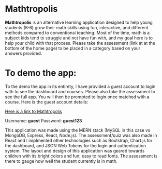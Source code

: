 # Mathtropolis

**Mathtropolis** is an alternative learning application designed to help young students (K-6) grow their math skills using fun, interactive, and different methods compared to conventional teaching. Most of the time, math is a subject kids tend to struggle and not have fun with, and my goal here is to help your child with that process. Please take the assessment (link at at the bottom of the home page) to be placed in a category based on your answers provided.

# To demo the app:

To the demo the app in its entirety, I have provided a guest account to login with to see the dashboard and courses. Please also take the assessment to see the full app. You will then be prompted to login once matched with a course. Here is the guest account details:

[Here is a link to Mathtropolis](https://guarded-atoll-54312.herokuapp.com/)

Username: **guest**
Password: **guest123**


This application was made using the MERN stack (MySQL in this case vs MongoDB, Express, React, Node.js). The assessment/quiz was also made in React and I implmented other technologies such as Bootstrap, Chart.js for the dashboard, and JSON Web Tokens for the login and authentication system. The layout and design of this application was geared towards children with its bright colors and fun, easy to read fonts. The assessment is there to gauge how well the student currently is in math.
